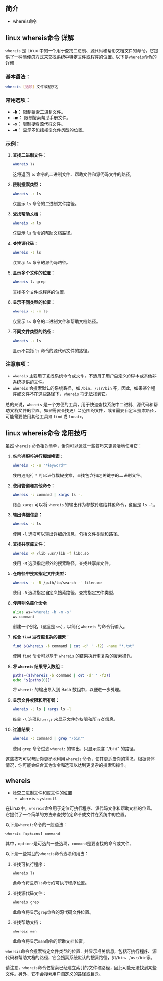 ## 简介

+ whereis命令

## linux whereis命令 详解

`whereis` 是 Linux 中的一个用于查找二进制、源代码和帮助文档文件的命令。它提供了一种简便的方式来查找系统中特定文件或程序的位置。以下是`whereis`命令的详解：

### 基本语法：

```bash
whereis [选项] 文件或程序名
```

### 常用选项：

- **-b：** 限制搜索二进制文件。
- **-m：** 限制搜索帮助手册文件。
- **-s：** 限制搜索源代码文件。
- **-u：** 显示不包括指定文件类型的位置。

### 示例：

1. **查找二进制文件：**
   ```bash
   whereis ls
   ```
   这将返回 `ls` 命令的二进制文件、帮助文件和源代码文件的路径。

2. **限制搜索类型：**
   ```bash
   whereis -b ls
   ```
   仅显示 `ls` 命令的二进制文件路径。

3. **查找帮助文档：**
   ```bash
   whereis -m ls
   ```
   仅显示 `ls` 命令的帮助文档路径。

4. **查找源代码：**
   ```bash
   whereis -s ls
   ```
   仅显示 `ls` 命令的源代码路径。

5. **显示多个文件的位置：**
   ```bash
   whereis ls grep
   ```
   查找多个文件或程序的位置。

6. **显示不同类型的位置：**
   ```bash
   whereis -b -m ls
   ```
   仅显示 `ls` 命令的二进制文件和帮助文档路径。

7. **不同文件类型的路径：**
   ```bash
   whereis -u ls
   ```
   显示不包括 `ls` 命令的源代码文件的路径。

### 注意事项：

- `whereis` 主要用于查找系统命令或文件，不适用于用户自定义的脚本或其他非系统提供的文件。
- `whereis` 会搜索默认的系统路径，如 `/bin`、`/usr/bin` 等，因此，如果某个程序或文件不在这些路径下，`whereis` 将无法找到它。

总的来说，`whereis` 是一个方便的工具，用于快速查找系统中二进制、源代码和帮助文档文件的位置。如果需要查找更广泛范围的文件，或者需要自定义搜索路径，可能需要使用其他工具如 `find` 或 `locate`。

## linux whereis命令 常用技巧

虽然 `whereis` 命令相对简单，但你可以通过一些技巧来更灵活地使用它：

1. **结合通配符进行模糊搜索：**
   ```bash
   whereis -b -u "*keyword*"
   ```
   使用通配符 `*` 可以进行模糊搜索，查找包含指定关键字的二进制文件。

2. **使用管道和其他命令：**
   ```bash
   whereis -b command | xargs ls -l
   ```
   结合 `xargs` 可以将 `whereis` 的输出作为参数传递给其他命令，这里是 `ls -l`。

3. **输出详细信息：**
   ```bash
   whereis -l ls
   ```
   使用 `-l` 选项可以输出详细的信息，包括文件类型和路径。

4. **查找共享库文件：**
   ```bash
   whereis -M /lib /usr/lib -f libc.so
   ```
   使用 `-M` 选项指定额外的搜索路径，查找共享库文件。

5. **在路径中搜索指定文件类型：**
   ```bash
   whereis -b -B /path/to/search -f filename
   ```
   使用 `-B` 选项指定自定义搜索路径，查找指定文件类型。

6. **使用别名简化命令：**
   ```bash
   alias ws='whereis -b -m -s'
   ws command
   ```
   创建一个别名（这里是 `ws`），以简化 `whereis` 的命令行输入。

7. **结合 `find` 进行更复杂的搜索：**
   ```bash
   find $(whereis -b command | cut -d' ' -f2) -name "*.txt"
   ```
   使用 `find` 命令可以基于 `whereis` 的结果执行更复杂的搜索操作。

8. **将 `whereis` 结果导入数组：**
   ```bash
   paths=($(whereis -b command | cut -d' ' -f2))
   echo "${paths[0]}"
   ```
   将 `whereis` 的输出导入到 Bash 数组中，以便进一步处理。

9. **显示文件权限和所有者：**
   ```bash
   whereis -l ls | xargs ls -l
   ```
   结合 `-l` 选项和 `xargs` 来显示文件的权限和所有者信息。

10. **过滤结果：**
    ```bash
    whereis -b command | grep "/bin/"
    ```
    使用 `grep` 命令过滤 `whereis` 的输出，只显示包含 "/bin/" 的路径。

这些技巧可以帮助你更好地利用 `whereis` 命令，使其更适应你的需求。根据具体情况，你可能会结合其他命令和选项以达到更复杂的搜索和操作。

## whereis  

+ 检查二进制文件和库文件的位置
  + `whereis systemctl`

在Linux中，`whereis`命令用于定位可执行程序、源代码文件和帮助文档的位置。它提供了一个简单的方法来查找特定命令或文件在系统中的位置。

以下是`whereis`命令的一般语法：

```
whereis [options] command
```

其中，`options`是可选的一些选项，`command`是要查找的命令或文件。

以下是一些常见的`whereis`命令选项和用法：

1. 查找可执行程序：
   ```
   whereis ls
   ```

   此命令将显示`ls`命令的可执行程序位置。

2. 查找源代码文件：
   ```
   whereis grep
   ```

   此命令将显示`grep`命令的源代码文件位置。

3. 查找帮助文档：
   ```
   whereis man
   ```

   此命令将显示`man`命令的帮助文档位置。

`whereis`命令会搜索特定文件类型的位置，并显示相关信息，包括可执行程序、源代码和帮助文档的路径。它会搜索系统默认的搜索路径，如`/bin`、`/usr/bin`等。

请注意，`whereis`命令仅搜索已经建立索引的文件和路径，因此可能无法找到某些文件。另外，它不会搜索用户自定义的路径或目录。